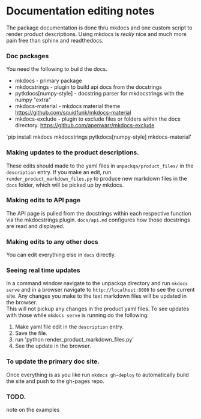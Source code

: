 # Documentation editing notes
The package documentation is done thru mkdocs and one custom script to render product descriptions. Using mkdocs is *really* nice and much more pain free than sphinx and readthedocs.  

### Doc packages
You need the following to build the docs.  
- mkdocs - primary package
- mkdocstrings - plugin to build api docs from the docstrings
- pytkdocs[numpy-style] - docstring parser for mkdocstrings with the numpy "extra"  
- mkdocs-material - mkdocs material theme https://github.com/squidfunk/mkdocs-material
- mkdocs-exclude - plugin to exclude files or folders within the docs directory. https://github.com/apenwarr/mkdocs-exclude

`pip install mkdocs mkdocstrings pytkdocs[numpy-style] mkdocs-material'  

### Making updates to the product descriptions.
These edits should made to the yaml files in `unpackqa/product_files/` in the `description` entry. If you make an edit, run `render_product_markdown_files.py` to produce new markdown files in the `docs` folder, which will be picked up by mkdocs.

### Making edits to API page
The API page is pulled from the docstrings within each respective function via the mkdocstrings plugin. `docs/api.md` configures how those docstrings are read and displayed. 

### Making edits to any other docs
You can edit everything else in `docs` directly.

### Seeing real time updates
In a command window navigate to the unpackqa directory and run `mkdocs serve` and in a browser navigate to `http://localhost:8000` to see the current site. Any changes you make to the text markdown files will be updated in the browser.   
This will not pickup any changes in the product yaml files. To see updates with those while `mkdocs serve` is running do the following:  
1. Make yaml file edit in the `description` entry.
2. Save the file.
3. run 'python render_product_markdown_files.py'
4. See the update in the browser.

### To update the primary doc site.
Once everything is as you like run `mkdocs gh-deploy` to automatically build the site and push to the gh-pages repo. 

### TODO.
note on the examples
